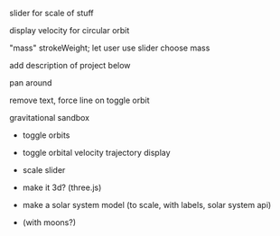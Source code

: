 slider for scale of stuff 

display velocity for circular orbit

"mass" strokeWeight; let user use slider choose mass

add description of project below

pan around

remove text, force line on toggle orbit


gravitational sandbox 

- toggle orbits
- toggle orbital velocity trajectory display
- scale slider

- make it 3d? (three.js)

- make a solar system model (to scale, with labels, solar system api)
- (with moons?)